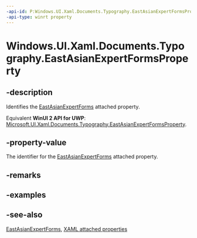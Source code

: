 ```yaml
---
-api-id: P:Windows.UI.Xaml.Documents.Typography.EastAsianExpertFormsProperty
-api-type: winrt property
---
```


<!-- Property syntax
public Windows.UI.Xaml.DependencyProperty EastAsianExpertFormsProperty { get; }
-->

# Windows.UI.Xaml.Documents.Typography.EastAsianExpertFormsProperty

## -description
Identifies the [EastAsianExpertForms](typography_eastasianexpertforms.md) attached property.

Equivalent **WinUI 2 API for UWP**: [Microsoft.UI.Xaml.Documents.Typography.EastAsianExpertFormsProperty](/windows/winui/api/microsoft.ui.xaml.documents.typography.eastasianexpertformsproperty).

## -property-value
The identifier for the [EastAsianExpertForms](typography_eastasianexpertforms.md) attached property.

## -remarks

## -examples

## -see-also

[EastAsianExpertForms](typography_eastasianexpertforms.md), [XAML attached properties](/windows/uwp/xaml-platform/attached-properties-overview)
